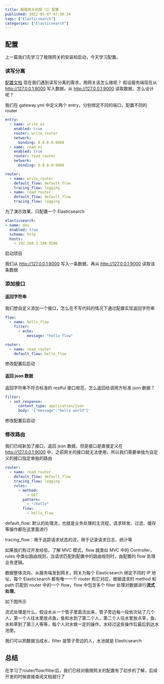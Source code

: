 ```yaml
---
title: 极限网关初探（2）配置
published: 2022-05-07 07:50:34
tags: ["Elasticsearch"]
categories: ["Elasticsearch"]
---
```

## 配置
上一篇我们先学习了极限网关的安装和启动，今天学习配置。
### 读写分离
[配置文档](https://xn--d6q905cs0q16u.com/zh/docs/overview/)
现在我们遇到读写分离的需求，用网关该怎么做呢？
假设服务端现在从 http://127.0.0.1:8000 写入数据，从 http://127.0.0.1:9000 读取数据，怎么设计呢？

我们在 gateway.yml 中定义两个 entry，分别绑定不同的端口，配置不同的 router
```yaml
entry:
  - name: write_es
    enabled: true
    router: write_router
    network:
      binding: 0.0.0.0:8000
  - name: read_es
    enabled: true
    router: read_router
    network:
      binding: 0.0.0.0:9000

router:
  - name: write_router
    default_flow: default_flow
    tracing_flow: logging
  - name: read_router
    default_flow: default_flow
    tracing_flow: logging
```
为了演示效果，只配置一个 Elasticsearch
```yaml
elasticsearch:
- name: dev
  enabled: true
  schema: http
  hosts:
    - 192.168.3.188:9206
```
启动项目

我们从 http://127.0.0.1:8000 写入一条数据，再从 http://127.0.0.1:9000 读取该条数据


### 添加接口
#### 返回字符串
我们想自定义添加一个接口，怎么在不写代码的情况下通过配置实现返回字符串
```yaml
flow:
  - name: hello_flow
    filter:
      - echo:
          message: "hello flow"

router:
  - name: read_router
    default_flow: hello_flow
```
修改配置后启动
#### 返回 json 数据
返回字符串不符合标准的 restful 接口规范，怎么返回给调用方标准 json 数据？
```yaml
filter:
  - set_response:
      content_type: application/json
      body: '{"message":"hello world"}'
```
修改配置后启动

### 修改路由
我们已经新加了接口，返回 json 数据，但是接口是直接定义在 http://127.0.0.1:9000 中，之前网关的接口就无法使用，所以我们需要单独为自定义的接口指定单独的路由
```yaml
router:
  - name: read_router
    default_flow: default_flow
    tracing_flow: logging
    rules:
      - method:
          - GET
        pattern:
          - "/hello"
        flow:
          - hello_flow
```
default_flow: 默认的处理流，也就是业务处理的主流程，请求转发、过滤、缓存等操作都在这里面进行

tracing_flow：用于追踪请求状态的流，用于记录请求日志、统计等

如果我们有过开发经验，了解 MVC 模式，flow 就类似 MVC 中的 Controller，rules 中类似路由规则，当请求匹配到配置中的路由规则时，由配置的 flow 处理业务逻辑。

数据整体流向，从服务端发到网关，网关为每个 Elasticsearch 绑定不同的 IP 地址，每个 Elasticsearch 都有唯一一个 router 和它对应，根据请求的 method 和 path 匹配到 router 中的一个 flow，flow 中包含多个 filter 处理对数据进行**流式处理**。

如下图所示

流式处理是什么，假设水从一个管子里面流出来，管子旁边每一段依次站了几个人，第一个人往水里放点鱼，鱼和水到了第二个人，第二个人往水里放点草，鱼、水和草到了第三人等等，每个人对水做一定的操作，水经过这些操作后最后到达水池里。

我们可以把数据当成水，filter 是管子旁边的人，水池就是 Elasticsearch
## 总结
在学习了router/flow/filter后，我们已经对极限网关的配置有了初步的了解，后续开发的时候直接查阅文档就行了